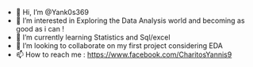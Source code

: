 - 👋 Hi, I’m @Yank0s369
- 👀 I’m interested in Exploring the Data Analysis world and becoming as good as i can !
- 🌱 I’m currently learning Statistics and Sql/excel
- 💞️ I’m looking to collaborate on my first project considering EDA 
- 📫 How to reach me : https://www.facebook.com/CharitosYannis9

<!---
Yank0s369/Yank0s369 is a ✨ special ✨ repository because its `README.md` (this file) appears on your GitHub profile.
You can click the Preview link to take a look at your changes.
--->
